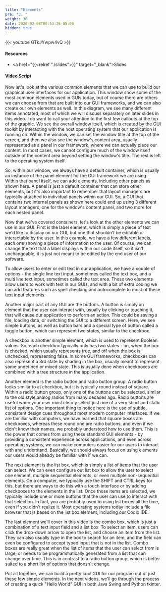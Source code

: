 ```yaml
---
title: "Elements"
pre: "3. "
weight: 30
date: 2020-02-08T00:53:26-05:00
hidden: true
---
```


{{< youtube GTkJYwpw4vQ >}}

#### Resources

* <a href="{{<relref "./slides">}}" target="_blank">Slides</a>

#### Video Script

Now let's look at the various common elements that we can use to build our graphical user interfaces for our application. This window show some of the most common elements used in GUIs today, but of course there are others we can choose from that are built into our GUI frameworks, and we can also create our own elements as well. In this diagram, we see many different items annotated, most of which we will discuss separately on later slides in this video. I do want to call your attention to the first few callouts at the top of the graphic. We see the overall window itself, which is created by the GUI toolkit by interacting with the host operating system that our application is running on. Within the window, we can set the window title at the top of the screen, and then we also see the window's content area, usually represented as a panel in our framework, where we can actually place our content. In most cases, we cannot configure much of the window itself outside of the content area beyond setting the window's title. The rest is left to the operating system itself.

So, within our window, we always have a default container, which is usually an instance of the panel element for the GUI framework we are using. Within that panel itself, we can add elements, including other panels as shown here. A panel is just a default container that can store other elements, but it's also important to remember that layout managers are typically attached to individual panels within our GUI. So, a GUI that contains two internal panels as shown here could end up using 3 different layout managers, one for the window's content panel, and two more for each nested panel.

Now that we've covered containers, let's look at the other elements we can use in our GUI. First is the label element, which is simply a piece of text we'd like to display on our GUI, but one that shouldn't be editable or interactable by the user. In this example, we have a few different labels, each one showing a piece of information to the user. Of course, we can change the text that a label displays within our code itself, so it isn't unchangeable, it is just not meant to be edited by the end user of our software. 

To allow users to enter or edit text in our application, we have a couple of options - the single line text input, sometimes called the text box, and a multi line text input, sometimes called the text area. These two elements allow users to work with text in our GUIs, and with a bit of extra coding we can add features such as spell checking and autocomplete to most of these text input elements.

Another major part of any GUI are the buttons. A button is simply an element that the user can interact with, usually by clicking or touching it, that will cause our application to perform an action. This could be saving a file, loading data, or switching the GUI to a different screen. Here, we see simple buttons, as well as button bars and a special type of button called a toggle button, which can represent two states, similar to the checkbox.

A checkbox is another simple element, which is used to represent Boolean values. So, each checkbox typically only has two states - on, when the box is checked, which usually represents true, and off when the box is unchecked, representing false. In some GUI frameworks, checkboxes can also represent a 3rd state by shading in the box, usually meant to represent some undefined or mixed state. This is usually done when checkboxes are combined with a tree structure in the application.

Another element is the radio button and radio button group. A radio button looks similar to at checkbox, but it is typically round instead of square. Within a radio button group, only one of the buttons can be selected, similar to the old style analog radios from many decades ago. Radio buttons are useful when your user must clearly select just one of a very short and static list of options. One important thing to notice here is the use of subtle, consistent design cues throughout most modern computer interfaces. If we are familiar with computers, we have learned that square boxes are checkboxes, whereas these round one are radio buttons, and even if we didn't know their names, we probably understood how to use them. This is the power that comes from using these standard GUI elements - by providing a consistent experience across applications, and even across operating systems, we can make computers easier for our users to interact with and understand. Basically, we should always focus on using elements our users would already be familiar with if we can.

The next element is the list box, which is simply a list of items that the user can select. We can even configure out list box to allow the user to select one element, multiple sequential elements, or even multiple non-sequential elements. On a computer, we typically use the SHIFT and CTRL keys for this, but there are ways to do this with a touch interface or by adding checkboxes to the elements in the list. Once those items are selected, we typically include one or more buttons that the user can use to interact with that selection. In fact, you are probably used to using list boxes all the time, even if you didn't realize it. Most operating systems today include a file browser that is based on the list box element, including our Codio IDE.

The last element we'll cover in this video is the combo box, which is just a combination of a text input field and a list box. To select an item, users can click the drop-down arrow to open the list, and choose an item from the list. They can also usually type in the box to search for an item, and the field can even be configured to accept typed input that is not in the list. Combo boxes are really great when the list of items that the user can select from is large, or needs to be programmatically generated from a list that can change over time. This is in contrast to a radio button group, which is better suited to a short list of options that doesn't change.

Put all together, we can build a pretty cool GUI for our program out of just these few simple elements. In the next videos, we'll go through the process of creating a quick "Hello World" GUI in both Java Swing and Python tkinter.